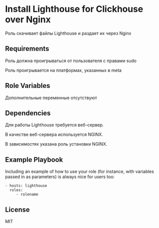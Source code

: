 Install Lighthouse for Clickhouse over Nginx
============================================

Роль скачивает файлы Lighthouse и раздает их через Nginx

Requirements
------------

Роль должна проигрываться от пользователя с правами sudo

Роль проигрывается на платформах, указанных в meta

Role Variables
--------------

Дополнительные переменные отсутствуют

Dependencies
------------

Для работы Lighthouse требуется веб-сервер.

В качестве веб-сервера используется NGINX.

В зависимостях указана роль установки NGINX.

Example Playbook
----------------

Including an example of how to use your role (for instance, with variables passed in as parameters) is always nice for users too:

    - hosts: lighthouse
      roles:
         - rolename

License
-------

MIT
